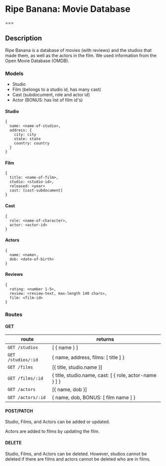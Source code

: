 # Ripe Banana: Movie Database

===

## Description

Ripe Banana is a database of movies (with reviews) and the studios that made them, as well as the actors in the film. We used information from the Open Movie Database (OMDB).

### Models

* Studio
* Film (belongs to a studio id, has many cast)
* Cast (subdocument, role and actor id)
* Actor (BONUS: has list of film id's)

#### Studio

```
{
  name: <name-of-studio>,
  address: {
    city: city
    state: state
    country: country
  }
}
```

#### Film

```
{
  title: <name-of-film>,
  studio: <studio-id>,
  released: <year>
  cast: [cast-subdocument]
}
```

#### Cast

```
{
  role: <name-of-character>,
  actor: <actor-id>
}
```

#### Actors

```
{ 
  name: <name>,
  dob: <date-of-birth>
}
```

#### Reviews

```
{ 
  rating: <number 1-5>,
  review: <review-text, max-length 140 chars>,
  film: <film-id>
}
```

### Routes

#### GET

route | returns
---|---
`GET /studios` | [ { name } ]
`GET /studios/:id` | { name, address, films: [ title ] }
`GET /films` | [{ title, studio.name }]
`GET /films/:id` | { title, studio.name, cast: [ { role, actor-name } ] }
`GET /actors` | [{ name, dob }]
`GET /actors/:id` | { name, dob, BONUS: [ film name ] }

#### POST/PATCH

Studio, Films, and Actors can be added or updated.

Actors are added to films by updating the film.

#### DELETE

Studio, Films, and Actors can be deleted. However, studios cannot be deleted if there are films and
actors cannot be deleted who are in films.
